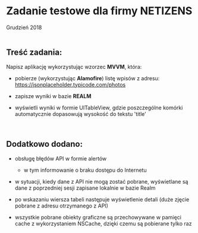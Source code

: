 # Zadanie testowe dla firmy **NETIZENS**
Grudzień 2018  
<br> 

## Treść zadania:

Napisz aplikację wykorzystując wzorzec **MVVM**, która:

* pobierze (wykorzystując **Alamofire**) listę wpisów z adresu: <https://jsonplaceholder.typicode.com/photos>

* zapisze wyniki w bazie **REALM**
* wyświetli wyniki w formie UITableView, gdzie poszczególne komórki automatycznie dopasowują wysokość do tekstu 'title'

<br> 

## Dodatkowo dodano:

* obsługę błędów API w formie alertów
	* 	w tym informowanie o braku dostępu do Internetu

* w sytuacji, kiedy dane z API nie mogą zostać pobrane, wyświetlane są dane z poprzedniej sesji zapisane lokalnie w bazie Realm
* po wskazaniu wiersza tabeli następuje wyświetlenie detali (duże zjęcie pobrane z adresu otrzymanego z API)
* wszystkie pobrane obiekty graficzne są przechowywane w pamięci cache z wykorzystaniem NSCache, dzięki czemu są pobierane tylko raz


